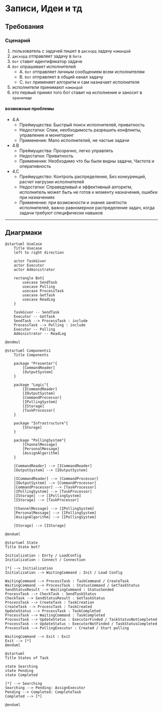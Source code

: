 # Записи, Идеи и тд

## Требования

### Сценарий

1. пользователь с задачей пишет в `дискорд` задачу `командой`
2. `дискорд` отправляет задачу в `бота`
3. `бот` ставит идентификатор задаче
4. `бот` опрашивает исполнителей
   *  A. `бот` отправляет личным сообщением всем исполнителям
   *  B. `бот` отправляет в общий канал задачу
   *  C. `бот` применяет алгоритм и сам назначает исполнителя
5. исполнители принимают `командой`
6. кто первый принял того бот ставит на исполнение и заносит в `хранилище`

#### возможные проблемы
* 4.A 
  * Преймущества: Быстрый поиск исполнителей, приватность
  * Недостатки: Спам, необходимость разрешить конфликты, управление и мониторинг
  * Применение: Мало исполнителий, не частые задачи
* 4.B
  * Преймущества: Прозрачно, легко управлять
  * Недостатки: Приватность
  * Применение: Необходимо что бы были видны задачи, Частота и оперативность
* 4.C
  * Преймущество: Контроль распределения, Без конкуренций, расчет нагрузки исполнителей
  * Недостатки: Справедливый и эффективный алгоритм, исполнитель может быть не готов к моменту назначения, ошибки при назначениях
  * Применение: при возможности и знания занятости исполнителей, важно равномерное распределение задач, когда задачи требуют специфически навыков 



---
## Диагрмаки
```plantuml
@startuml UseCase
    Title Usecase
    left to right direction

    actor TaskGiver
    actor Executor
    actor Administrator
    
    rectangle Bot{
        usecase SendTask
        usecase Polling
        usecase ProcessTask
        usecase GetTask
        usecase ReadLog
    }

    TaskGiver -- SendTask
    Executor -- GetTask
    SendTask --> ProcessTask : include
    ProcessTask --> Polling : include 
    Executor -- Polling
    Administrator -- ReadLog

@endmul
```
```plantuml
@startuml Components1
    Title Components

    package "Presenter"{
        [CommandReader]
        [OutputSystem]
    }

    package "Logic"{
        [ICommandReader]
        [IOutputSystem]
        [CommandProcessor]
        [IPollingSystem]
        [IStorage]
        [TaskProcessor]
    }

    package "Infrastructure"{
        [Storage]
    }

    package "PollingSystem"{
        [ChannelMessage]
        [PersonalMessage]
        [AssignAlgorithm]
    }

    [CommandReader] --> [ICommandReader]
    [OutputSystem] --> [IOutputSystem]

    [ICommandReader] --> [CommandProcessor] 
    [IOutputSystem] --> [CommandProcessor]
    [CommandProcessor] --> [TaskProcessor]
    [IPollingSystem] --> [TaskProcessor]
    [IStorage] --> [IPollingSystem]
    [IStorage] --> [TaskProcessor]

    [ChannelMessage] --> [IPollingSystem]
    [PersonalMessage] --> [IPollingSystem]
    [AssignAlgorithm] --> [IPollingSystem]

    [Storage] --> [IStorage]

@enduml
```

```plantuml
@startuml State
Title State bot?

Initialization : Enrty / LoadConfig
Initialization : Connect / Connection

[*] --> Initialization
Initialization --> WaitingCommand : Init / Load Config

WaitingCommand --> ProcessTask : TaskCommand / CreateTask
WaitingCommand --> ProcessTask : StatusCommand / GetTaskStatus
SendStatusResult --> WaitingCommand : StatusSended
ProcessTask --> CheckTask : SendTaskStatus
CheckTask --> SendStatusResult : GetTaskStatus
ProcessTask --> CreateTask : TaskCreation
CreateTask --> ProcessTask : TaskCreated
UpdateStatus --> ProcessTask : TaskCompleted
ProcessTask --> WaitingCommand : TaskCompleted
ProcessTask --> UpdateStatus : ExecutorFinded / TaskStatusNotCompleted
ProcessTask --> UpdateStatus : ExecutorNotFinded / TaskStatusCompleted
ProcessTask --> PollingExecutor : Created / Start polling

WaitingCommand --> Exit : Exit
Exit --> [*]
@enduml
```

```plantuml
@startuml
Title States of Task

state Searching
state Pending
state Completed

[*] --> Searching
Searching --> Pending: AssignExecutor
Pending --> Completed: CompleteTask
Completed --> [*]

@enduml
```
